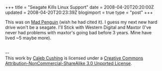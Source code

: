 +++
title = "Seagate Kills Linux Support"
date = 2008-04-20T20:20:00Z
updated = 2008-04-20T20:23:39Z
blogimport = true 
type = "post"
+++

This was on <a href="http://www.madpenguin.org/cms/?m=show&id=8121">Mad Penguin</a> (wish he had cited it). I guess my next new hard drive won't be a seagate. I'll Stick with Western Digital and Maxtor (I've never had problems with maxtor's going bad before 3 years. Mine have lived ~5 maybe more).<div class="blogger-post-footer"><br />--<br />
This <span xmlns:dc="http://purl.org/dc/elements/1.1/" href="http://purl.org/dc/dcmitype/Text" rel="dc:type">work</span> by <a xmlns:cc="http://creativecommons.org/ns#" href="http://www.xenoterracide.com" property="cc:attributionName" rel="cc:attributionURL">Caleb Cushing</a> is licensed under a <a rel="license" href="http://creativecommons.org/licenses/by-nc-sa/3.0/">Creative Commons Attribution-NonCommercial-ShareAlike 3.0 Unported License</a>.</div>
